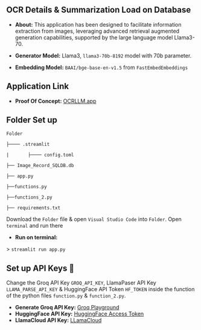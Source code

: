## OCR Details & Summarization Load on Database

-  **About:** This application has been designed to facilitate information extraction from images, leveraging advanced retrieval augmented generation capabilities, supported by the large language model Llama3-70.

-  **Generator Model:** Llama3, `llama3-70b-8192` model with 70b parameter.
-  **Embedding Model:**  `BAAI/bge-base-en-v1.5` from `FastEmbedEmbeddings`

 
##  Application Link

- **Proof Of Concept:** [OCRLLM.app](https://task-dp-a8fyzuu3g7venkwbge7ac7.streamlit.app/)

## Folder Set up

`Folder`

  `├──── .streamlit`
  
  `|       ├──── config.toml`
  
  `├── Image_Record_SQLDB.db`
  
  `├── app.py`

  `├──functions.py`

  `├──functions_2.py`
  
  `├── requirements.txt`

Download the `Folder` file & open `Visual Studio Code` into `Folder`. Open  `terminal` and run there

-  **Run on terminal:**
  
\> `streamlit run app.py`

## Set up API Keys 🔗
Change the Groq API Key `GROQ_API_KEY`, LlamaPaser API Key `LLAMA_PARSE_API_KEY` & HuggingFace API Token `HF_TOKEN` inside the function of the python files  `function.py` & `function_2.py`. 

- **Generate Groq API Key:** [Groq Playground](https://console.groq.com/keys)
- **HuggingFace API Key:** [HuggingFace Access Token](https://huggingface.co/settings/tokens)
- **LlamaCloud API Key:** [LLamaCloud](https://cloud.llamaindex.ai/api-key)
 
